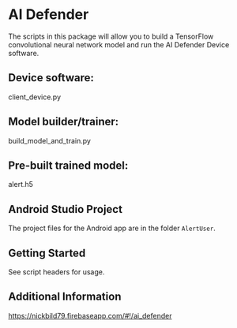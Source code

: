 # AI Defender

The scripts in this package will allow you to build a TensorFlow convolutional neural network model and run the AI Defender Device software.

## Device software:

client_device.py

## Model builder/trainer:

build_model_and_train.py

## Pre-built trained model:

alert.h5

## Android Studio Project

The project files for the Android app are in the folder `AlertUser`.

## Getting Started

See script headers for usage.

## Additional Information

https://nickbild79.firebaseapp.com/#!/ai_defender

